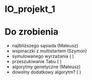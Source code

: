 # IO_projekt_1

# Do zrobienia
 - najlbliższego sąsiada (Mateusz)
 - wspinaczki z multistartem (Szymon)
 - symulowanego wyrzażania ( )
 - przeszukiwanie Tabu ( )
 - algorytmy genetyczne (Mateusz)
 - dowolny dodatkowy algorytm? ( )
